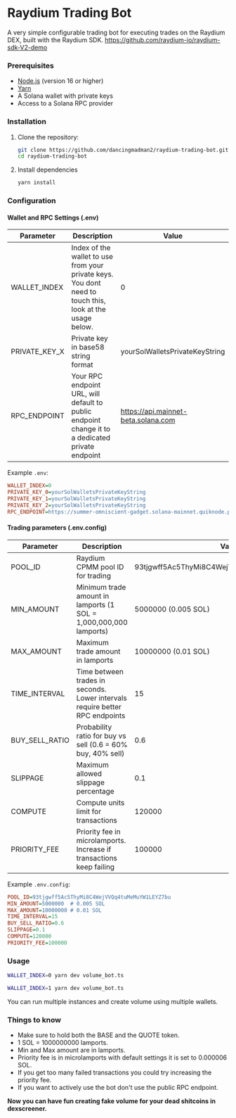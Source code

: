 # Raydium Trading Bot

A very simple configurable trading bot for executing trades on the Raydium DEX, built with the Raydium SDK.
https://github.com/raydium-io/raydium-sdk-V2-demo


### Prerequisites

- [Node.js](https://nodejs.org/) (version 16 or higher)
- [Yarn](https://yarnpkg.com/)
- A Solana wallet with private keys
- Access to a Solana RPC provider

### Installation

1. Clone the repository:
   ```bash
   git clone https://github.com/dancingmadman2/raydium-trading-bot.git
   cd raydium-trading-bot

2. Install dependencies

    ```bash
    yarn install
    ```

### Configuration

#### Wallet and RPC Settings (.env)
| Parameter | Description | Value |
|-----------|-------------|---------|
| WALLET_INDEX | Index of the wallet to use from your private keys. You dont need to touch this, look at the usage below. | 0 |
| PRIVATE_KEY_X | Private key in base58 string format | yourSolWalletsPrivateKeyString |
| RPC_ENDPOINT | Your RPC endpoint URL, will default to public endpoint change  it to a dedicated private endpoint | https://api.mainnet-beta.solana.com |

Example `.env`:
```ini
WALLET_INDEX=0
PRIVATE_KEY_0=yourSolWalletsPrivateKeyString
PRIVATE_KEY_1=yourSolWalletsPrivateKeyString
PRIVATE_KEY_2=yourSolWalletsPrivateKeyString
RPC_ENDPOINT=https://summer-omniscient-gadget.solana-mainnet.quiknode.pro/apiKey
```

#### Trading parameters (.env.config)
| Parameter | Description | Value |
|-----------|-------------|---------|
| POOL_ID | Raydium CPMM pool ID for trading | 93tjgwff5Ac5ThyMi8C4WejVVQq4tuMeMuYW1LEYZ7bu |
| MIN_AMOUNT | Minimum trade amount in lamports (1 SOL = 1,000,000,000 lamports) | 5000000 (0.005 SOL) |
| MAX_AMOUNT | Maximum trade amount in lamports | 10000000 (0.01 SOL) |
| TIME_INTERVAL | Time between trades in seconds. Lower intervals require better RPC endpoints | 15 |
| BUY_SELL_RATIO | Probability ratio for buy vs sell (0.6 = 60% buy, 40% sell) | 0.6 |
| SLIPPAGE | Maximum allowed slippage percentage | 0.1 |
| COMPUTE | Compute units limit for transactions | 120000 |
| PRIORITY_FEE | Priority fee in microlamports. Increase if transactions keep failing | 100000 |


Example `.env.config`:
```ini
POOL_ID=93tjgwff5Ac5ThyMi8C4WejVVQq4tuMeMuYW1LEYZ7bu
MIN_AMOUNT=5000000  # 0.005 SOL
MAX_AMOUNT=10000000 # 0.01 SOL
TIME_INTERVAL=15 
BUY_SELL_RATIO=0.6 
SLIPPAGE=0.1
COMPUTE=120000
PRIORITY_FEE=100000
```
  
### Usage

```bash
WALLET_INDEX=0 yarn dev volume_bot.ts
```
```bash
WALLET_INDEX=1 yarn dev volume_bot.ts
```
You can run multiple instances and create volume using multiple wallets.

### Things to know
* Make sure to hold both the BASE and the QUOTE token.
* 1 SOL = 1000000000 lamports.
* Min and Max amount are in lamports.
* Priority fee is in microlamports with default settings it is set to 0.000006 SOL.
* If you get too many failed transactions you could try increasing the priority fee.
* If you want to actively use the bot don't use the public RPC endpoint.


**Now you can have fun creating fake volume for your dead shitcoins in dexscreener.** 
